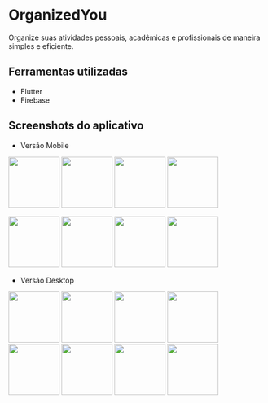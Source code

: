 # OrganizedYou

Organize suas atividades pessoais, acadêmicas e profissionais de maneira simples e eficiente.

## Ferramentas utilizadas

* Flutter
* Firebase

## Screenshots do aplicativo
- Versão Mobile
<p float="left">
  <img src="https://github.com/RenanFerreira0412/OrganizedYou/assets/96136397/8072865a-f10a-4544-93dd-0eea1155f875" width="100">
  <img src="https://github.com/RenanFerreira0412/OrganizedYou/assets/96136397/c2208575-7a18-4a80-bf69-fc8359d14dc5" width="100">
  <img src="https://github.com/RenanFerreira0412/OrganizedYou/assets/96136397/e626af8a-1613-44e3-8d98-a17dcc9a17ff" width="100">
  <img src="https://github.com/RenanFerreira0412/OrganizedYou/assets/96136397/4b045b5f-c46c-4ea8-ac14-6477cd20ce70" width="100">
</p>
  
<p  float="left">
  <img src="https://github.com/RenanFerreira0412/OrganizedYou/assets/96136397/75469eaa-6a8d-4237-abfd-9fb80de28799" width="100">
  <img src="https://github.com/RenanFerreira0412/OrganizedYou/assets/96136397/136e0ed2-0652-409d-81bd-9f437108319c" width="100">
  <img src="https://github.com/RenanFerreira0412/OrganizedYou/assets/96136397/e974efce-9718-4b08-953e-8247637749c6" width="100">
  <img src="https://github.com/RenanFerreira0412/OrganizedYou/assets/96136397/040be231-afce-44f7-a257-d330a2f0378b" width="100">
</p>

- Versão Desktop
<img src="https://github.com/RenanFerreira0412/OrganizedYou/assets/96136397/4944df69-f972-49cf-899b-fbf2248cbeb5" width="100">
<img src="https://github.com/RenanFerreira0412/OrganizedYou/assets/96136397/7897b5bc-fdc7-41dd-8c9b-358d6220aebf" width="100">
<img src="https://github.com/RenanFerreira0412/OrganizedYou/assets/96136397/86aff0d5-7440-4d79-9f82-1766491c737d" width="100">
<img src="https://github.com/RenanFerreira0412/OrganizedYou/assets/96136397/a3cb59f2-ce45-451d-9278-7a8f77a9764a" width="100">
<img src="https://github.com/RenanFerreira0412/OrganizedYou/assets/96136397/e986afd7-8ac7-4111-9737-dee300c8830f" width="100">
<img src="https://github.com/RenanFerreira0412/OrganizedYou/assets/96136397/5accf632-5457-4508-aee5-7f8bc4fa0f5c" width="100">
<img src="https://github.com/RenanFerreira0412/OrganizedYou/assets/96136397/76ea805f-e8db-4d78-b9c0-8e2bb9591340" width="100">
<img src="https://github.com/RenanFerreira0412/OrganizedYou/assets/96136397/2ac92387-b49b-4739-95a4-8c12042c07d4" width="100">


